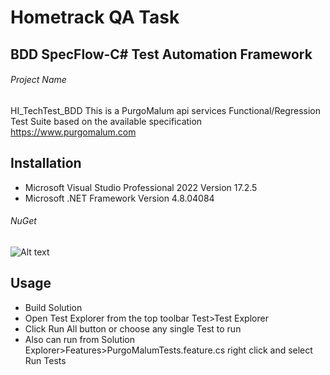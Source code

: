 # Hometrack QA Task
## BDD SpecFlow-C# Test Automation Framework 
###### Project Name
HI_TechTest_BDD
This is a PurgoMalum api services Functional/Regression Test Suite based on the available specification https://www.purgomalum.com
## Installation
- Microsoft Visual Studio Professional 2022 Version 17.2.5
- Microsoft .NET Framework Version 4.8.04084

###### NuGet


![Alt text](/assets/images/Image1.jpg?raw=true "NuGet Packages")

## Usage
- Build Solution 
- Open Test Explorer from the top toolbar Test>Test Explorer
- Click Run All button or choose any single Test to run
- Also can run from Solution Explorer>Features>PurgoMalumTests.feature.cs right click and select Run Tests